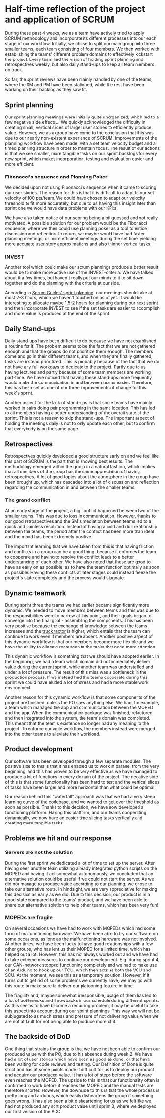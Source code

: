 # Half-time reflection of the project and application of SCRUM

During these past 4 weeks, we as a team have actively tried to apply SCRUM methodology and incorporate its different processes into our each stage of our workflow. Initially, we chose to split our main group into three smaller teams, each team consisting of four members. We then worked with establishing the teams' different problem domains to effectively kickstart the project. Every team had the vision of holding sprint planning and retrospectives weekly, but also daily stand-ups to keep all team members on track.

So far, the sprint reviews have been mainly handled by one of the teams, where the SM and PM have been stationed, while the rest have been working on their backlog as they saw fit.

## Sprint planning

Our sprint planning meetings were initially quite unorganized, which led to a few negative side effects... We quickly acknowledged the difficulty in creating small, vertical slices of larger user stories to efficiently produce value. However, we as a group have come to the conclusion that this was due to our nearly non-existent experience of SCRUM. Improvements of the planning workflow have been made, with a set team velocity budget and a timed planning structure in order to maintain focus. The result of our actions is that we see smaller, more tangible tasks on our sprint backlogs for every new sprint, which makes incorporation, testing and evaluation easier and more efficient.

### Fibonacci's sequence and Planning Poker

We decided upon not using Fibonacci's sequence when it came to scoring our user stories. The reason for this is that it is difficult to adapt to our set velocity of 100 pts/team. We could have chosen to adapt our velocity threshold to fit more accurately, but due to us having this insight later than sprint one we would have data problems with our KPI:s.

We have also taken notice of our scoring being a bit guessed and not really motivated. A possible solution for our problem would be the Fibonacci sequence, where we then could use planning poker as a tool to entice discussion and reflection. In return, we maybe would have had faster planning meetings, or more efficient meetings during the set time, yielding more accurate user story approximations and also thinner vertical tasks.

### INVEST

Another tool which could make our scrum plannings produce a better result would be to make more active use of the INVEST-criteria. We have talked about it a few times, but haven't really put our minds to it to sit down together and do the planning with the criteria at our side.

According to [Scrum Guides' sprint planning](http://www.scrumguides.org/scrum-guide.html#events-planning), our meetings should take at most 2-3 hours, which we haven't touched on as of yet. It would be interesting to allocate maybe 1.5-2 hours for planning during our next sprint and then incorporate INVEST to see if the set tasks are easier to accomplish and more value is produced at the end of the sprint.

## Daily Stand-ups

Daily stand-ups have been difficult to do because we have not established a routine for it. The problem seems to be the fact that we are not gathered enough and that the groups do not prioritize them enough. The members come and go in their different teams, and when they are finally gathered, tasks are instead prioritized. This is probably because of the fact that we do not have any full workdays to dedicate to the project. Partly due to us having lectures and partly because of some team members are working part-time. We have noticed that having these stand-ups more frequently would make the communication in and between teams easier. Therefore, this has been set as one of our three improvements of change for this week's sprint.

Another aspect for the lack of stand-ups is that some teams have mainly worked in pairs doing pair programming in the same location. This has led to all members having a better understanding of the overall state of the sprint. This is not a reason to skip the stand-ups. The important aspect of holding the meetings daily is not to only update each other, but to confirm that everybody is on the same page.

## Retrospectives

Retrospectives quickly developed a good structure early on and we feel like this part of SCRUM is the part that is showing best results. The methodology emerged within the group in a natural fashion, which implies that all members of the group has the same appreciation of having retrospectives. A lot of good topics about the atmosphere in the group have been brought up, which has cascaded into a lot of discussion and reflection regarding the communication in and between the smaller teams.

### The grand conflict

At an early stage of the project, a big conflict happened between two of the smaller teams. This was due to loss in communication. However, thanks to our good retrospectives and the SM's mediation between teams led to a quick and painless resolution. Instead of having a cold and dull relationship between the teams, the period after the conflict has been more than ideal and the mood has been extremely positive.

The important learning that we have taken from this is that having friction and conflicts in a group can be a good thing, because it enforces the team to cooperate and having to resolve the conflict leads to a better understanding of each other. We have also noted that these are good to have as early on as possible, as to have the team function optimally as soon as possible. Having these conflicts at later stages could instead freeze the project's state completely and the process would stagnate.

## Dynamic teamwork

During sprint three the teams we had earlier became significantly more dynamic. We needed to move members between teams and this was due to the responsibilities were to narrow at this point, and their goals began to converge into the final goal - assembling the components. This has been very positive because the exchange of knowledge between the teams increases and the [truck factor](http://www.agileadvice.com/2005/05/15/agilemanagement/truck-factor/) is higher, which entails that the team can continue to work even if members are absent. Another positive aspect of this dynamic workflow is that our members become more flexible and we have the ability to allocate resources to the tasks that need more attention.

This dynamic workflow is something that we should have adopted earlier. In the beginning, we had a team which domain did not immediately deliver value during the current sprint, while another team was understaffed and under a lot of pressure. The result of this miss was a bottleneck in the production process. If we instead had the teams cooperate during this sprint we could have eluded a lot of stress and had a more stable work environment.

Another reason for this dynamic workflow is that some components of the project are finished, unless the PO says anything else. We had, for example, a team which managed the app and communication between the MOPED and the app. When the communication package was finished, refactored and then integrated into the system, the team's domain was completed. This meant that the team's existence no longer had any meaning to the project. To enforce our agile workflow, the members instead were merged into the other teams to alleviate their workload.

## Product development

Our software has been developed through a few separate modules. The positive side to this is that it has enabled us to work in parallel from the very beginning, and this has proven to be very effective as we have managed to produce a lot of functions in every domain of the project. The negative side of this is that some functionality has been hard to test and the vertical slices of tasks have been larger and more horizontal than what could be optimal.

Our reason behind this "waterfall" approach was that we had a very steep learning curve of the codebase, and we wanted to get over the threshold as soon as possible. Thanks to this decision, we have now developed a functioning platform. Having this platform, and our teams cooperating dynamically, we now have an easier time slicing tasks vertically and creating more tangible tasks.

## Problems we hit and our response

### Servers are not the solution

During the first sprint we dedicated a lot of time to set up the server. After having seen another team utilizing already integrated python scripts on the MOPED and having it act somewhat autonomously, we concluded that an alternative solution could be useful if we could not start the server. As we did not manage to produce value according to our planning, we chose to take our alternative route. In hindsight, we are very appreciative for making this decision as early as we did. Due to this decision, our product is in a good state compared to the teams' product, and we have been able to share our alternative solution to help other teams, which has been very fun!

### MOPEDs are fragile

On several occasions we have had to work with MOPEDs which had some form of malfunctioning hardware. We have been able to try our software on some occasions, as long as the malfunctioning hardware was not involved. At other times, we have been lucky to have good relationships with a few other groups, who has lent us their MOPED for a limited time, which has helped out a lot. However, this has not always worked out and we have had to take extreme measures to continue our development. E.g. during sprint 4, our CAN-network stopped functioning completely and we had to make use of an Arduino to hook up our TCU, which then acts as both the VCU and SCU. At the moment, we see this as a temporary solution. However, if it turns out to get rid of some problems we currently have, we may go with this route to make sure to deliver our platooning feature in time.

The fragility and, maybe somewhat irresponsible, usage of them has led to a lot of bottlenecks and throwbacks in our schedule during different sprints. As this seems to have become a recurring problem, it may be useful to take this aspect into account during our sprint plannings. This way we will not be subjugated to as much stress and pressure of not delivering value when we are not at fault for not being able to produce more of it. 

## The backside of DoD

One thing that strains the group is that we have not been able to confirm our produced value with the PO, due to his absence during week 2. We have had a lot of user stories which have been as good as done, or that have been waiting for code reviews and testing. Our Definition of Done is quite strict and has at some points made it difficult for us to deploy our product and acquire our produced value. It has a lot of steps before the software even reaches the MOPED. The upside to this is that our functionality often is confirmed to work before it reaches the MOPED and the manual tests are therefore shorter. However, the downside to this is that the whole process is pretty long and arduous, which easily disheartens the group if something goes wrong. It has also been a bit disheartening for us as we felt like we had not produced any sort product value until sprint 3, where we deployed our first version of the ACC.